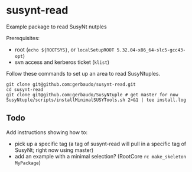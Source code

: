 susynt-read
===========

Example package to read SusyNt nutples

Prerequisites:
- root (`echo ${ROOTSYS}`, or `localSetupROOT 5.32.04-x86_64-slc5-gcc43-opt`)
- svn access and kerberos ticket (`klist`)

Follow these commands to set up an area to read SusyNtuples.

```
git clone git@github.com:gerbaudo/susynt-read.git
cd susynt-read
git clone git@github.com:gerbaudo/SusyNtuple # get master for now
SusyNtuple/scripts/installMinimalSUSYTools.sh 2>&1 | tee install.log

```

Todo
----

Add instructions showing how to:

- pick up a specific tag (a tag of susynt-read will pull in a specific
  tag of SusyNt; right now using master)
- add an example with a minimal selection? (RootCore `rc make_skeleton MyPackage`)
